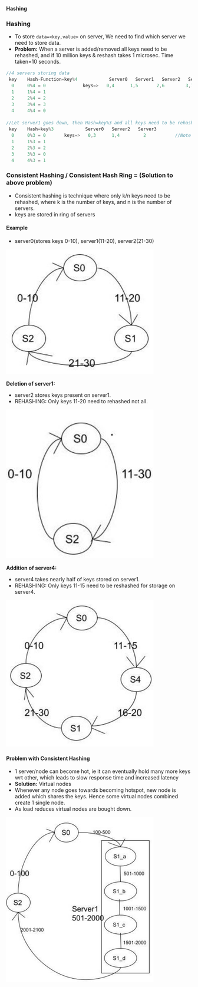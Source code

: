 **Hashing**

### Hashing
- To store `data=<key,value>` on server, We need to find which server we need to store data.
- **Problem:** When a server is added/removed all keys need to be rehashed, and if 10 million keys & reshash takes 1 microsec. Time taken=10 seconds.
```c
//4 servers storing data
 key    Hash-Function=key%4            Server0   Server1   Server2   Server3
  0     0%4 = 0              keys=>   0,4      1,5       2,6        3,7
  1     1%4 = 1
  2     2%4 = 2
  3     3%4 = 3
  4     4%4 = 0

//Let server1 goes down, then Hash=key%3 and all keys need to be rehashed
 key    Hash=key%3            Server0   Server2   Server3
  0     0%3 = 0       keys=>   0,3      1,4         2           //Note key=4 was on server0 now on server2. key=2 now on server3
  1     1%3 = 1
  2     2%3 = 2
  3     3%3 = 0
  4     4%3 = 1
```

### Consistent Hashing / Consistent Hash Ring = (Solution to above problem)
- Consistent hashing is technique where only k/n keys need to be rehashed, where k is the number of keys, and n is the number of servers.
- keys are stored in ring of servers
#### Example
- server0(stores keys 0-10), server1(11-20), server2(21-30)
<img src=images/Consistent_Hashing1.png width=400/>

**Deletion of server1:**
 - server2 stores keys present on server1.
 - REHASHING: Only keys 11-20 need to rehashed not all.
<img src=images/Consistent_Hashing_Deletion.png width=400/>

**Addition of server4:**
 - server4 takes nearly half of keys stored on server1.
 - REHASHING: Only keys 11-15 need to be reshashed for storage on server4.
<img src=images/Consistent_Hashing_Addition.png width=400/>

#### Problem with Consistent Hashing
- 1 server/node can become hot, ie it can eventually hold many more keys wrt other, which leads to slow response time and increased latency
- **Solution:** Virtual nodes
 - Whenever any node goes towards becoming hotspot, new node is added which shares the keys. Hence some virtual nodes combined create 1 single node.
 - As load reduces virtual nodes are bought down.
<img src=images/Consistent_Hashing_VirtualNodes.png width=400/>
